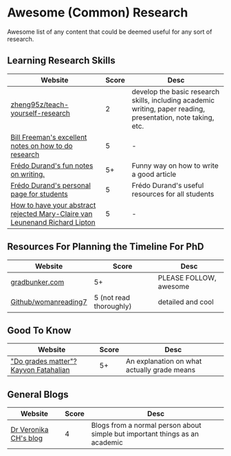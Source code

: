 # Awesome (Common) Research
Awesome list of any content that could be deemed useful for any sort of research.

## Learning Research Skills
| Website | Score | Desc |
| ------- | ----- | ---- |
| [zheng95z/teach-yourself-research](https://github.com/zheng95z/teach-yourself-research) | 2 | develop the basic research skills, including academic writing, paper reading, presentation, note taking, etc. |
| [Bill Freeman's excellent notes on how to do research](http://people.csail.mit.edu/billf/publications/How_To_Do_Research.pdf) | 5 | - |
| [Frédo Durand's fun notes on writing.](http://people.csail.mit.edu/fredo/FredoBadWriting.pdf) | 5+ | Funny way on how to write a good article | 
| [Frédo Durand's personal page for students](http://graphics.csail.mit.edu/~fredo/student.html) | 5 | Frédo Durand's useful resources for all students |
| [How to have your abstract rejected Mary-Claire van Leunenand Richard Lipton](http://www.cs.purdue.edu/homes/palsberg/vanLeunenLipton.html) | 5 | - |


## Resources For Planning the Timeline For PhD
| Website | Score | Desc |
| ------- | ----- | ---- |
| [gradbunker.com](https://gradbunker.com/what-is-the-optimum-timeline-for-grad-school-application/) | 5+ | PLEASE FOLLOW, awesome |
| [Github/womanreading7](https://github.com/womanreading7/PhD-Application-Guide) | 5 (not read thoroughly) | detailed and cool |

## Good To Know
| Website                                                                                                  | Score | Desc                                        |
| -------------------------------------------------------------------------------------------------------- | ----- | ------------------------------------------- |
| ["Do grades matter"? Kayvon Fatahalian](http://graphics.stanford.edu/~kayvonf/misc/do_grades_matter.pdf) | 5+    | An explanation on what actually grade means |

## General Blogs

| Website                                                                                          | Score | Desc                                                                        |
| ------------------------------------------------------------------------------------------------ | ----- | --------------------------------------------------------------------------- |
| [Dr Veronika CH's blog](https://web.archive.org/web/20231211120753/https://veronikach.com/blog/) | 4     | Blogs from a normal person about simple but important things as an academic |
